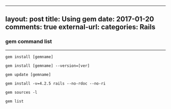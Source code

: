 
---
layout: post
title: Using gem 
date: 2017-01-20
comments: true
external-url:
categories: Rails
---

### gem command list
---
```
gem install [gemname]

gem install [gemname] --version=[ver]

gem update [gemname]

gem install -v=4.2.5 rails --no-rdoc --no-ri

gem sources -l

gem list
```

